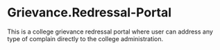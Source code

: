# Grievance.Redressal-Portal
 This is a college grievance redressal portal where user can address any type of complain directly to the college administration.

